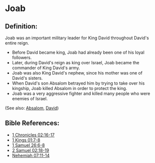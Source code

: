# Joab #

## Definition: ##

Joab was an important military leader for King David throughout David's entire reign. 

* Before David became king, Joab had already been one of his loyal followers.
* Later, during David's reign as king over Israel, Joab became the commander of King David's army.
* Joab was also King David's nephew, since his mother was one of David's sisters.
* When David's son Absalom betrayed him by trying to take over his kingship, Joab killed Absalom in order to protect the king.
* Joab was a very aggressive fighter and killed many people who were enemies of Israel.

(See also: [Absalom](../other/absalom.md), [David](../other/david.md))

## Bible References: ##

* [1 Chronicles 02:16-17](en/tn/1ch/help/02/16)
* [1 Kings 01:7-8](en/tn/1ki/help/01/07)
* [1 Samuel 26:6-8](en/tn/1sa/help/26/06)
* [2 Samuel 02:18-19](en/tn/2sa/help/02/18)
* [Nehemiah 07:11-14](en/tn/neh/help/07/11)
